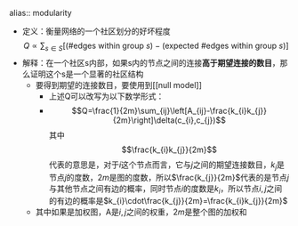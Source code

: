alias:: modularity

- 定义：衡量网络的一个社区划分的好坏程度
  $$Q\propto\sum_{s\in S}\left[\left(\text{\#edges within group }s\right)-\left(\text{expected \# edges within group }s\right)\right]$$
- 解释：在一个社区s内部，如果s内的节点之间的连接**高于期望连接的数目**，那么证明这个s是一个显著的社区结构
	- 要得到期望的连接数目，要使用到[[null model]]
		- 上述Q可以改写为以下数学形式：
		- $$Q=\frac{1}{2m}\sum_{ij}\left[A_{ij}-\frac{k_{i}k_{j}}{2m}\right]\delta(c_{i},c_{j})$$
		  其中$$\frac{k_{i}k_{j}}{2m}$$代表的意思是，对于$i$这个节点而言，它与$j$之间的期望连接数目，$k_{j}$是节点$j$的度数，$2m$是图的度数，所以$\frac{k_{j}}{2m}$代表的是节点$j$与其他节点之间有边的概率，同时节点$i$的度数是$k_{i}$，所以节点$i,j$之间的有边的概率是$k_{i}\cdot\frac{k_{j}}{2m}=\frac{k_{i}k_{j}}{2m}$
	- 其中如果是加权图，A是$i,j$之间的权重，$2m$是整个图的加权和